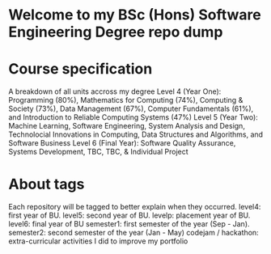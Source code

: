 # Welcome to my BSc (Hons) Software Engineering Degree repo dump

# Course specification

A breakdown of all units accross my degree
Level 4 (Year One): Programming (80%), Mathematics for Computing (74%), Computing & Society (73%), Data Management (67%), Computer Fundamentals (61%), and Introduction to Reliable Computing Systems (47%)
Level 5 (Year Two): Machine Learning, Software Engineering, System Analysis and Design, Technolocial Innovations in Computing, Data Structures and Algorithms, and Software Business
Level 6 (Final Year): Software Quality Assurance, Systems Development, TBC, TBC, & Individual Project

# About tags

Each repository will be tagged to better explain when they occurred.
level4: first year of BU. level5: second year of BU. levelp: placement year of BU. level6: final year of BU
semester1: first semester of the year (Sep - Jan). semester2: second semester of the year (Jan - May)
codejam / hackathon: extra-curricular activities I did to improve my portfolio
